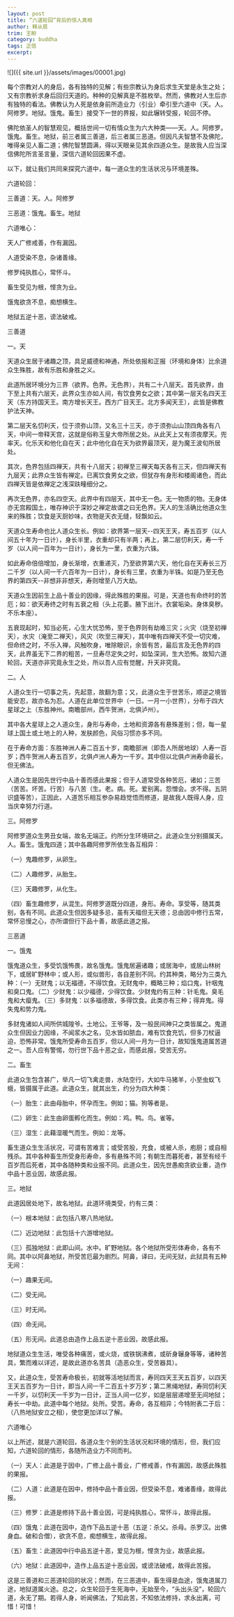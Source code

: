 ```yaml
---
layout: post
title: “六道轮回”背后的惊人真相
author: 释从慈
trim: 王盼
category: buddha
tags: 正信
excerpt:
---
```


![]({{ site.url }}/assets/images/00001.jpg)

每个宗教对人的身后，各有独特的见解；有些宗教认为身后求生天堂是永生之处；又有宗教祈求身后回归天道的。种种的见解真是不胜枚举。然而，佛教对人生后亦有独特的看法。佛教认为人死是依身前所造业力（引业）牵引至六道中（天。人。阿修罗。地狱。饿鬼。畜生）接受下一世的界报，如此辗转受报，轮回不停。

佛陀依圣人的智慧观见，概括世间一切有情众生为六大种类——天。人。阿修罗。饿鬼。畜生。地狱，前三者属三善道，后三者属三恶道。但因凡夫智慧不及佛陀，唯得亲见人畜二道；佛陀智慧圆满，得以天眼亲见其余四道众生。是故我人应当深信佛陀所言圣言量，深信六道轮回因果不虚。

以下，就让我们共同来探究六道中，每一道众生的生活状况与环境差殊。

六道轮回：

三善道：天。人。阿修罗

三恶道：饿鬼。畜生。地狱

六道唯心：

天人广修戒善，作有漏因。

人道受染不息，杂诸善缘。

修罗纯执胜心，常怀斗。

畜生受见为根，悭贪为业。

饿鬼欲贪不息，痴想横生。

地狱五逆十恶，谤法破戒。

三善道

一。天

天道众生居于诸趣之顶，具足威德和神通，所处依报和正报（环境和身体）比余道众生殊胜，故有乐胜和身胜之义。

此道所居环境分为三界（欲界。色界。无色界），共有二十八层天。首先欲界，由下至上共有六层天，此界众生亦如人间，有饮食男女之欲；其中第一层天名四天王天（东方持国天王。南方增长天王。西方广目天王。北方多闻天王），此皆是佛教护法天神。

第二层天名忉利天，位于须弥山顶，又名三十三天，亦于须弥山山顶四角各有八天，中间一帝释天宫，这就是俗称玉皇大帝所居之处。从此天上又有须夜摩天。兜率天。化乐天和他化自在天；此中他化自在天为欲界最顶天，是为魔王波旬所居处。

其次，色界包括四禅天，共有十八层天；初禅至三禅天每天各有三天，但四禅天有九层天；此界众生皆有禅定。已离饮食男女之欲，但犹存有身形和楼阁诸色，而此四禅天皆是依禅定之浅深趺疃细分之。

再次无色界，亦名四空天。此界中有四层天，其中无一色。无一物质的物。无身体亦无宫殿国土，唯存神识于深妙之禅定故谓之曰无色界。天人的生活确比他道众生来的殊胜；饮食是天厨妙味，衣物是天衣无缝，轻飘如云。

天道众生寿命也比人道众生长。例如：欲界第一层天--四天王天，寿五百岁（以人间五十年为一日计），身长半里，衣重却只有半两；再上，第二层忉利天，寿一千岁（以人间一百年为一日计），身长为一里，衣重为六铢。

如此寿命倍倍增加，身长渐增，衣重递灭，乃至欲界第六天，他化自在天寿长三万二千岁（以人间一千六百年为一日计），身长有三里，衣重为半铢。如是乃至无色界的第四天--非想非非想天，寿则增至八万大劫。

天道众生因前生上品十善业的因缘，得此殊胜的果报。可是，天道也有命终时的苦厄；如：欲天寿终之时有五衰之相（头上花萎。腋下出汁。衣裳垢染。身体臭秽。不乐本座）。

五衰现起时，知当必死，心生大忧恐怖，至于色界则有劫难三灾；火灾（烧至初禅天），水灾（淹至二禅天），风灾（吹至三禅天），其中唯有四禅天不受一切灾难，但命终之时，不乐入禅，风触吹身，唯除眼识，余皆有苦，最后言及无色界的四天，此界虽无下二界的粗苦，一旦寿尽定失之时，如坠深涧，生大恐怖。故知六道轮回，天道亦非究竟永生之处，所以吾人应有觉醒，升天非究竟。

二。人

人道众生行一切事之先，先起意，故翻为意；又，此道众生于世苦乐，顺逆之境皆能安忍，故亦名为忍。人道在此单位世界中（一日。一月一小世界），分布于四大星球之上（东胜神州。南瞻部州，西牛贺洲，北俱泸州）。

其中各大星球上之人道众生，身形与寿命，土地和资源各有悬殊差别；但，每一星球上国土或土地上的人种，发肤颜色，风俗习惯亦多不同。

在于寿命方面：东胜神洲人寿二百五十岁，南瞻部洲（即吾人所居地球）人寿一百岁；西牛贺洲人寿五百岁，北俱卢洲人寿为一千岁。其中但以北俱卢洲寿命最长，但无佛法。

人道众生是因先世行中品十善而感此果报；但于人道常受各种苦厄，诸如；三苦（苦苦。坏苦。行苦）与八苦（生。老。病。死。爱别离。怨憎会。求不得。五阴识盛等苦），正因此，人道苦乐相互参杂易趋觉悟而修道，是故我人既得人身，应当庆幸努力行道。

三。阿修罗

阿修罗道众生男丑女端，故名无端正。约所分生环境研之。此道众生分别摄属天。人。畜生。饿鬼四道；其中各趣阿修罗所依生各互相异：

（一）鬼趣修罗，从卵生。

（二）人趣修罗，从胎生。

（三）天趣修罗，从化生。

（四）畜生趣修罗，从混生。阿修罗道既分四道，身形。寿命。享受等，随其类别，各有不同。此道众生但因多疑多忌，虽有天福但无天德；总由因中修行五常，常怀忌慢之心，亦所谓但行下品十善，故感此道之报。

三恶道

一。饿鬼

饿鬼道众生，多受饥饿怖畏，故名饿鬼。饿鬼居遍诸趣；或居海中，或居山林树下，或居旷野林中；或人形，或似兽形，各自差别不同。约其种类，略分为三类九种：（一）无财鬼；以无福德，不得饮食。无财鬼中，概略三种；焰口鬼，针咽鬼和臭口鬼。（二）少财鬼：以少福德，少得饮食。少财鬼约有三种：针毛鬼。臭毛鬼和大瘿鬼。（三）多财鬼：以多福德故，多得饮食。此类亦有三种；得弃鬼。得失鬼和势力鬼。

多财鬼诸如人间所供城隍爷。土地公。王爷等，及一般民间神只之类皆属之。鬼道众生但因业力因缘，不闻浆水之名，见水皆如脓血，难有饮食充饥，但多刀杖逼迫，恐怖非常。饿鬼所受寿命五百岁，但以人间一月为一日计，故知饿鬼道属苦道之一。吾人应有警惕，勿行世下品十恶之业，而感此报，受苦无穷。

二。畜生

此道众生包含甚广，举凡一切飞禽走兽，水陆空行，大如牛马猪羊，小至虫蚁飞蛾，皆摄属于此道。此道众生，就其出生，约分为四大种类：

（一）胎生：此由母胎中，怀孕而生。例如；猫。狗等者是。

（二）卵生：此生由卵蛋孵化而生。例如：鸡。鸭。鸟。雀等。

（三）湿生：此藉湿暖气而生。例如：龙等。

畜生道众生生活状况，可谓有苦难言；或受苦股，充食，或被人杀，庖厨；或自相残杀。其中各种畜生所受身形寿命，多有悬殊不同；有朝生而暮死者，甚至有经千百岁而后死者，其中各随种类和业报不同。此道众生，因先世愚痴贪欲业重，造作中品十恶业因，故感此报。

三。地狱

此道因居处地下，故名地狱。此道环境类受，约有三类：

（一）根本地狱：此包括八寒八热地狱。

（二）近边地狱：此包括十六游增地狱。

（三）孤独地狱：此即山间。水中。旷野地狱。各个地狱所受形体寿命，各有不同。其中以阿鼻地狱，所受苦厄最为剧烈。阿鼻，译曰，无间无狱，此狱具有五种无间：

（一）趣果无间。

（二）受无间。

（三）时无间。

（四）命无间。

（五）形无间。此道总由造作上品五逆十恶业因，故感此报。

地狱道众生生活，唯受各种痛苦，或火烧，或铁锅沸煮，或斫身辗身等等，诸种苦具，繁而难以详述，是故此道亦名苦具（造恶众生，受苦器具）。

又，此道众生，受苦寿命极长，初就等活地狱而言，寿同四天王天五百岁，以四天王天五百岁为一日计，即当人间一千二百五十岁万岁；第二黑绳地狱，寿同忉利天一千岁，以忉利天一千岁为一日计，正当人间一亿岁，如是层层递增至无间地狱；寿长一中劫。此道中每个地狱。处所。受苦。寿命，各互相异；今特附表二于后：（八热地狱安立之相），使您更加详以了解。

六道唯心

以上所述，就是六道轮回，各道众生个别的生活状况和环境的情形，但，我们应知，六道轮回的情形，各随所造业力不同而判。

（一）天人：此道是于因中，广修上品十善业，广修戒善，作有漏因，故感此殊胜的果报。

（二）人道：此道是在因中，修持中品十善业因，但受染不息，难诸善缘，故得此报。

（三）修罗：此道是修持下品十善业因，可是纯执胜心，常怀斗，故得此报。

（四）饿鬼：此道在因中，造作下品五逆十恶（五逆：杀父。杀母。杀罗汉。出佛身血。破和合僧），欲贪不息，痴想横生，故得此报。

（五）畜生：此道因中行中品五逆十恶，爱见为根，悭贪为业，故感此报。

（六）地狱：此道因中，造作上品五逆十恶业因，或谤法破戒，故得此苦报。

这是三善道和三恶道轮回的状况；然而，在三恶道中，畜生得是血途，饿鬼道属刀途，地狱道属火途。总之，众生轮回于生死海中，无始至今，“头出头没”，轮回六道，永无了期。若得人身，听闻佛法，了知此苦，不知依法修持，求永出离，可惜！可惜！
